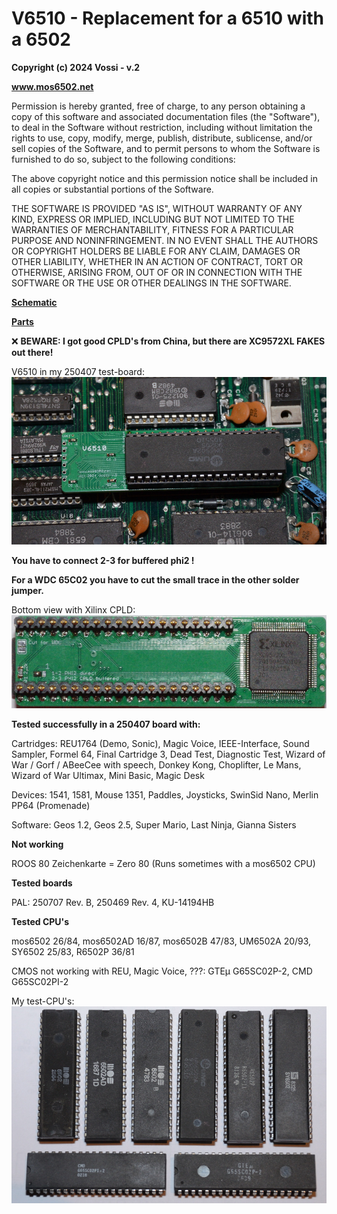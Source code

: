 # V6510 - Replacement for a 6510 with a 6502  

**Copyright (c) 2024 Vossi - v.2**

**www.mos6502.net**

Permission is hereby granted, free of charge, to any person obtaining a copy
of this software and associated documentation files (the "Software"), to deal
in the Software without restriction, including without limitation the rights
to use, copy, modify, merge, publish, distribute, sublicense, and/or sell
copies of the Software, and to permit persons to whom the Software is
furnished to do so, subject to the following conditions:

The above copyright notice and this permission notice shall be included in all
copies or substantial portions of the Software.

THE SOFTWARE IS PROVIDED "AS IS", WITHOUT WARRANTY OF ANY KIND, EXPRESS OR
IMPLIED, INCLUDING BUT NOT LIMITED TO THE WARRANTIES OF MERCHANTABILITY,
FITNESS FOR A PARTICULAR PURPOSE AND NONINFRINGEMENT. IN NO EVENT SHALL THE
AUTHORS OR COPYRIGHT HOLDERS BE LIABLE FOR ANY CLAIM, DAMAGES OR OTHER
LIABILITY, WHETHER IN AN ACTION OF CONTRACT, TORT OR OTHERWISE, ARISING FROM,
OUT OF OR IN CONNECTION WITH THE SOFTWARE OR THE USE OR OTHER DEALINGS IN THE
SOFTWARE.

**[Schematic](https://github.com/vossi1/v6510/blob/master/v6510_v2.png)**

**[Parts](https://github.com/vossi1/v6510/blob/master/parts.txt)**

:x: **BEWARE: I got good CPLD's from China, but there are XC9572XL FAKES out there!**

V6510 in my 250407 test-board:
![V6510 photo](https://github.com/vossi1/v6510/blob/master/v6510_v2_photo.jpg)

**You have to connect 2-3 for buffered phi2 !**

**For a WDC 65C02 you have to cut the small trace in the other solder jumper.**

Bottom view with Xilinx CPLD:
![V6519 bottom-photo](https://github.com/vossi1/v6510/blob/master/v6510_v2_photo2.jpg)

**Tested successfully in a 250407 board with:**

Cartridges:
REU1764 (Demo, Sonic), Magic Voice, IEEE-Interface, Sound Sampler, 
Formel 64, Final Cartridge 3, Dead Test, Diagnostic Test, 
Wizard of War / Gorf / ABeeCee with speech, 
Donkey Kong, Choplifter, Le Mans, Wizard of War Ultimax, Mini Basic, 
Magic Desk

Devices:
1541, 1581, Mouse 1351, Paddles, Joysticks, SwinSid Nano, Merlin PP64 (Promenade)

Software:
Geos 1.2, Geos 2.5, Super Mario, Last Ninja, Gianna Sisters

**Not working**

ROOS 80 Zeichenkarte = Zero 80 (Runs sometimes with a mos6502 CPU)

**Tested boards**

PAL: 250707 Rev. B, 250469 Rev. 4, KU-14194HB

**Tested CPU's**

mos6502 26/84, mos6502AD 16/87, mos6502B 47/83, UM6502A 20/93, SY6502 25/83, R6502P 36/81

CMOS not working with REU, Magic Voice, ???: GTEµ G65SC02P-2, CMD G65SC02PI-2

My test-CPU's:
![test-cpus](https://github.com/vossi1/v6510/blob/master/test-cpus.jpg)
